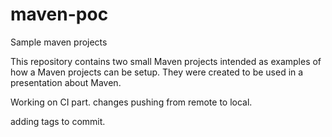 # maven-poc
Sample maven projects

This repository contains two small Maven projects intended as examples of how a Maven projects can be setup. They were created to be used in a presentation about Maven.

Working on CI part. 
changes pushing from remote to local.

adding tags to commit.


